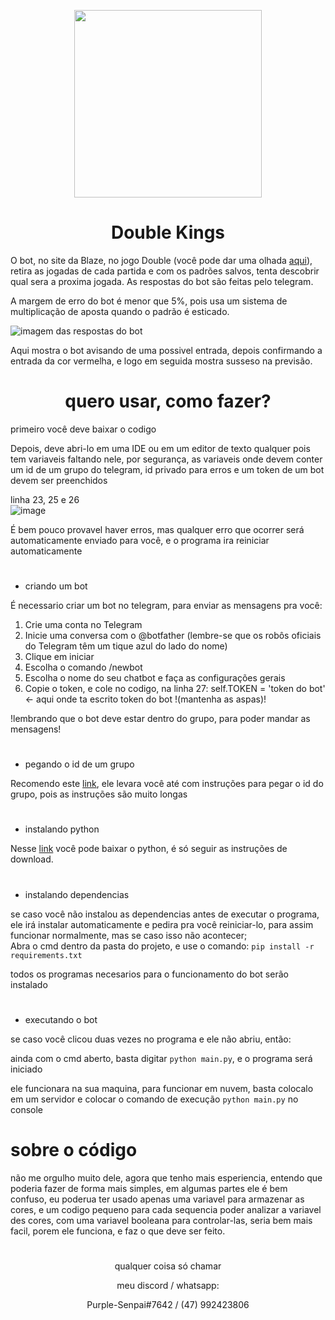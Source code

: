 <p align="center"><img src="https://user-images.githubusercontent.com/59841892/166119077-2d9d3201-5922-415f-8490-bcece3db3364.png" height="300" width="300"></p>
<h1 align="center"> Double Kings </h1>


O bot, no site da Blaze, no jogo Double (você pode dar uma olhada [aqui](https://blaze.com/pt/games/double)), retira as jogadas de cada partida e com os padrões salvos, tenta descobrir qual sera a proxima jogada.
As respostas do bot são feitas pelo telegram.

A margem de erro do bot é menor que 5%, pois usa um sistema de multiplicação de aposta quando o padrão é esticado.

![imagem das respostas do bot](https://user-images.githubusercontent.com/59841892/166119477-243de44d-2324-4f8b-ad4e-4654e4d85f73.PNG)

Aqui mostra o bot avisando de uma possivel entrada, depois confirmando a entrada da cor vermelha, e logo em seguida mostra susseso na previsão.

<h1 align="center">quero usar, como fazer?</h1>
primeiro você deve baixar o codigo

Depois, deve abri-lo em uma IDE ou em um editor de texto qualquer pois tem variaveis faltando nele, por segurança, as variaveis onde devem conter um id de um grupo do telegram, id privado para erros e um token de um bot devem ser preenchidos

linha 23, 25 e 26<br>
![image](https://user-images.githubusercontent.com/59841892/176346182-01792bef-642d-4bcd-8fbf-e8111a3579bb.png)

É bem pouco provavel haver erros, mas qualquer erro que ocorrer será automaticamente enviado para você, e o programa ira reiniciar automaticamente
#
* criando um bot

É necessario criar um bot no telegram, para enviar as mensagens pra você:

1. Crie uma conta no Telegram
2. Inicie uma conversa com o @botfather (lembre-se que os robôs oficiais do Telegram têm um tique azul do lado do nome)
3. Clique em iniciar
4. Escolha o comando /newbot
5. Escolha o nome do seu chatbot e faça as configurações gerais
6. Copie o token, e cole no codigo, na linha 27: self.TOKEN = 'token do bot' <- aqui onde ta escrito token do bot !(mantenha as aspas)!

!lembrando que o bot deve estar dentro do grupo, para poder mandar as mensagens!
#
* pegando o id de um grupo

Recomendo este [link](https://blog.gabrf.com/posts/TelegramID/#:~:text=Caso%20queira%20o%20ID%20de,basta%20verificar%20em%20from%20id%20.), ele levara você até com instruções para pegar o id do grupo, pois as instruções são muito longas
#
* instalando python

Nesse [link](https://www.python.org/ftp/python/3.10.4/python-3.10.4-amd64.exe) você pode baixar o python, é só seguir as instruções de download.
#
* instalando dependencias

se caso você não instalou as dependencias antes de executar o programa, ele irá instalar automaticamente e pedira pra você reiniciar-lo, para assim funcionar normalmente, mas se caso isso não acontecer;<br>
Abra o cmd dentro da pasta do projeto, e use o comando:
`pip install -r requirements.txt`

todos os programas necesarios para o funcionamento do bot serão instalado
#
* executando o bot

se caso você clicou duas vezes no programa e ele não abriu, então:

ainda com o cmd aberto, basta digitar `python main.py`, e o programa será iniciado

ele funcionara na sua maquina, para funcionar em nuvem, basta colocalo em um servidor e colocar o comando de execução `python main.py` no console

# sobre o código

não me orgulho muito dele, agora que tenho mais esperiencia, entendo que poderia fazer de forma mais simples, em algumas partes ele é bem confuso, eu poderua ter usado apenas uma variavel para armazenar as cores, e um codigo pequeno para cada sequencia poder analizar a variavel des cores, com uma variavel booleana para controlar-las, seria bem mais facil, porem ele funciona, e faz o que deve ser feito.

#

<p align='center'>qualquer coisa só chamar</p>
<p align='center'>meu discord / whatsapp:</p>
<p align='center'>Purple-Senpai#7642 / (47) 992423806</p>
